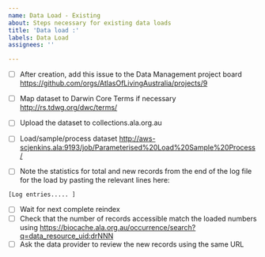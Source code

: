```yaml
---
name: Data Load - Existing
about: Steps necessary for existing data loads
title: 'Data load :'
labels: Data Load
assignees: ''

---
```


- [ ] After creation, add this issue to the Data Management project board https://github.com/orgs/AtlasOfLivingAustralia/projects/9

- [ ] Map dataset to Darwin Core Terms if necessary http://rs.tdwg.org/dwc/terms/
- [ ] Upload the dataset to collections.ala.org.au
- [ ] Load/sample/process dataset http://aws-scjenkins.ala:9193/job/Parameterised%20Load%20Sample%20Process/ 
- [ ] Note the statistics for total and new records from the end of the log file for the load by pasting the relevant lines here:
```
[Log entries..... ]
```
- [ ] Wait for next complete reindex
- [ ] Check that the number of records accessible match the loaded numbers using https://biocache.ala.org.au/occurrence/search?q=data_resource_uid:drNNN
- [ ] Ask the data provider to review the new records using the same URL
